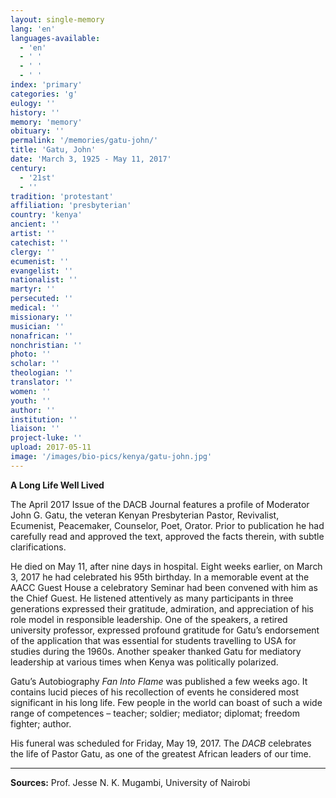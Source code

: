```yaml
---
layout: single-memory
lang: 'en'
languages-available:
  - 'en'
  - ' '
  - ' '
  - ' '
index: 'primary'
categories: 'g'
eulogy: ''
history: ''
memory: 'memory'
obituary: ''
permalink: '/memories/gatu-john/'
title: 'Gatu, John'
date: 'March 3, 1925 - May 11, 2017'
century:
  - '21st'
  - ''                     
tradition: 'protestant'                       
affiliation: 'presbyterian'
country: 'kenya'
ancient: ''
artist: ''
catechist: ''
clergy: ''
ecumenist: ''
evangelist: ''
nationalist: ''
martyr: ''
persecuted: ''
medical: ''
missionary: ''
musician: ''
nonafrican: ''
nonchristian: ''
photo: ''
scholar: ''
theologian: ''
translator: ''
women: ''
youth: ''
author: ''
institution: ''
liaison: ''
project-luke: ''
upload: 2017-05-11
image: '/images/bio-pics/kenya/gatu-john.jpg'
---
```

**A Long Life Well Lived**

The April 2017 Issue of the DACB Journal features a profile of Moderator John G. Gatu, the veteran Kenyan Presbyterian Pastor, Revivalist, Ecumenist, Peacemaker, Counselor, Poet, Orator. Prior to publication he had carefully read and approved the text, approved the facts therein, with subtle clarifications.

He died on May 11, after nine days in hospital. Eight weeks earlier, on March 3, 2017 he had celebrated his 95th birthday. In a memorable event at the AACC Guest House a celebratory Seminar had been convened with him as the Chief Guest. He listened attentively as many participants in three generations expressed their gratitude, admiration, and appreciation of his role model in responsible leadership. One of the speakers, a retired university professor, expressed profound gratitude for Gatu’s endorsement of the application that was essential for students travelling to USA for studies during the 1960s. Another speaker thanked Gatu for mediatory leadership at various times when Kenya was politically polarized.

Gatu’s Autobiography _Fan Into Flame_ was published a few weeks ago. It contains lucid pieces of his recollection of events he considered most significant in his long life. Few people in the world can boast of such a wide range of competences – teacher; soldier; mediator; diplomat; freedom fighter; author.

His funeral was scheduled for Friday, May 19, 2017. The _DACB_ celebrates the life of Pastor Gatu, as one of the greatest African leaders of our time.

* * *

**Sources:** Prof. Jesse N. K. Mugambi, University of Nairobi
